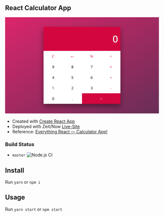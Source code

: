 ## React Calculator App

![alt text](./React-Calculator-App-Snapshot.png 'React-Calculator-App')

- Created with [Create React App](https://github.com/facebook/create-react-app)
- Deployed with Zeit/Now [Live-Site](https://react-calculator-app.raychengy.now.sh/)
- Reference: [Everything React — Calculator App!](https://blog.usejournal.com/everything-react-first-app-188b33a880ca)

### Build Status

- `master` ![Node.js CI](https://github.com/raychengy/react-calculator-app/workflows/Node.js%20CI/badge.svg)

## Install

Run `yarn` or `npm i`

## Usage

Run `yarn start` or `npm start`
